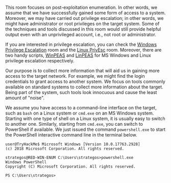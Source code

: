 This room focuses on post-exploitation enumeration. In other words, we assume that we have successfully gained some form of access to a system. Moreover, we may have carried out privilege escalation; in other words, we might have administrator or root privileges on the target system. Some of the techniques and tools discussed in this room would still provide helpful output even with an unprivileged account, i.e., not root or administrator.

If you are interested in privilege escalation, you can check the [Windows Privilege Escalation](https://tryhackme.com/room/windowsprivesc20) room and the [Linux PrivEsc](https://tryhackme.com/room/linprivesc) room. Moreover, there are two handy scripts, [WinPEAS](https://github.com/carlospolop/PEASS-ng/tree/master/winPEAS) and [LinPEAS](https://grimbins.github.io/grimbins/linpeas/) for MS Windows and Linux privilege escalation respectively.

Our purpose is to collect more information that will aid us in gaining more access to the target network. For example, we might find the login credentials to grant access to another system. We focus on tools commonly available on standard systems to collect more information about the target. Being part of the system, such tools look innocuous and cause the least amount of "noise".

We assume you have access to a command-line interface on the target, such as `bash` on a Linux system or `cmd.exe` on an MS Windows system. Starting with one type of shell on a Linux system, it is usually easy to switch to another one. Similarly, starting from `cmd.exe`, you can switch to PowerShell if available. We just issued the command `powershell.exe` to start the PowerShell interactive command line in the terminal below.

```shell
user@TryHackMe$ Microsoft Windows [Version 10.0.17763.2928]
(c) 2018 Microsoft Corporation. All rights reserved.

strategos@RED-WIN-ENUM C:\Users\strategos>powershell.exe
Windows PowerShell
Copyright (C) Microsoft Corporation. All rights reserved.

PS C:\Users\strategos>
```